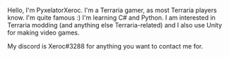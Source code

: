 Hello, I'm PyxelatorXeroc.
I'm a Terraria gamer, as most Terraria players know. I'm quite famous :)
I'm learning  C# and Python.
I am interested in Terraria modding (and anything else Terraria-related) and I also use Unity for making video games.

My discord is Xeroc#3288 for anything you want to contact me for.
